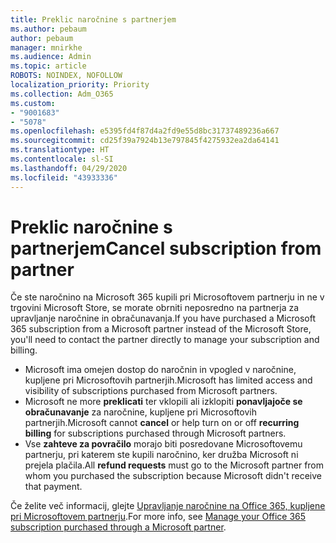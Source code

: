 ```yaml
---
title: Preklic naročnine s partnerjem
ms.author: pebaum
author: pebaum
manager: mnirkhe
ms.audience: Admin
ms.topic: article
ROBOTS: NOINDEX, NOFOLLOW
localization_priority: Priority
ms.collection: Adm_O365
ms.custom:
- "9001683"
- "5078"
ms.openlocfilehash: e5395fd4f87d4a2fd9e55d8bc31737489236a667
ms.sourcegitcommit: cd25f39a7924b13e797845f4275932ea2da64141
ms.translationtype: HT
ms.contentlocale: sl-SI
ms.lasthandoff: 04/29/2020
ms.locfileid: "43933336"
---
```

# <a name="cancel-subscription-from-partner"></a><span data-ttu-id="52bfd-102">Preklic naročnine s partnerjem</span><span class="sxs-lookup"><span data-stu-id="52bfd-102">Cancel subscription from partner</span></span>

<span data-ttu-id="52bfd-103">Če ste naročnino na Microsoft 365 kupili pri Microsoftovem partnerju in ne v trgovini Microsoft Store, se morate obrniti neposredno na partnerja za upravljanje naročnine in obračunavanja.</span><span class="sxs-lookup"><span data-stu-id="52bfd-103">If you have purchased a Microsoft 365 subscription from a Microsoft partner instead of the Microsoft Store, you'll need to contact the partner directly to manage your subscription and billing.</span></span>

- <span data-ttu-id="52bfd-104">Microsoft ima omejen dostop do naročnin in vpogled v naročnine, kupljene pri Microsoftovih partnerjih.</span><span class="sxs-lookup"><span data-stu-id="52bfd-104">Microsoft has limited access and visibility of subscriptions purchased from Microsoft partners.</span></span> 
- <span data-ttu-id="52bfd-105">Microsoft ne more **preklicati** ter vklopili ali izklopiti **ponavljajoče se obračunavanje** za naročnine, kupljene pri Microsoftovih partnerjih.</span><span class="sxs-lookup"><span data-stu-id="52bfd-105">Microsoft cannot **cancel** or help turn on or off **recurring billing** for subscriptions purchased through Microsoft partners.</span></span> 
- <span data-ttu-id="52bfd-106">Vse **zahteve za povračilo** morajo biti posredovane Microsoftovemu partnerju, pri katerem ste kupili naročnino, ker družba Microsoft ni prejela plačila.</span><span class="sxs-lookup"><span data-stu-id="52bfd-106">All **refund requests** must go to the Microsoft partner from whom you purchased the subscription because Microsoft didn't receive that payment.</span></span> 

<span data-ttu-id="52bfd-107">Če želite več informacij, glejte [Upravljanje naročnine na Office 365, kupljene pri Microsoftovem partnerju](https://support.microsoft.com/help/4230739/microsoft-account-manage-office-365-subscription-from-third-party).</span><span class="sxs-lookup"><span data-stu-id="52bfd-107">For more info, see [Manage your Office 365 subscription purchased through a Microsoft partner](https://support.microsoft.com/help/4230739/microsoft-account-manage-office-365-subscription-from-third-party).</span></span> 
